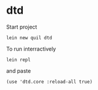 # dtd


Start project

	lein new quil dtd

To run interractively

	lein repl

and paste

	(use 'dtd.core :reload-all true)


